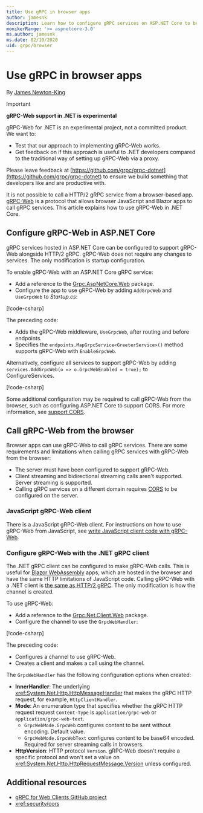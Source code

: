 ```yaml
---
title: Use gRPC in browser apps
author: jamesnk
description: Learn how to configure gRPC services on ASP.NET Core to be callable from browser apps using gRPC-Web.
monikerRange: '>= aspnetcore-3.0'
ms.author: jamesnk
ms.date: 02/10/2020
uid: grpc/browser
---
```

# Use gRPC in browser apps

By [James Newton-King](https://twitter.com/jamesnk)

> [!IMPORTANT]
> **gRPC-Web support in .NET is experimental**
>
> gRPC-Web for .NET is an experimental project, not a committed product. We want to:
>
> * Test that our approach to implementing gRPC-Web works.
> * Get feedback on if this approach is useful to .NET developers compared to the traditional way of setting up gRPC-Web via a proxy.
>
> Please leave feedback at [https://github.com/grpc/grpc-dotnet](https://github.com/grpc/grpc-dotnet) to ensure we build something that developers like and are productive with.

It is not possible to call a HTTP/2 gRPC service from a browser-based app. [gRPC-Web](https://github.com/grpc/grpc/blob/master/doc/PROTOCOL-WEB.md) is a protocol that allows browser JavaScript and Blazor apps to call gRPC services. This article explains how to use gRPC-Web in .NET Core.

## Configure gRPC-Web in ASP.NET Core

gRPC services hosted in ASP.NET Core can be configured to support gRPC-Web alongside HTTP/2 gRPC. gRPC-Web does not require any changes to services. The only modification is startup configuration.

To enable gRPC-Web with an ASP.NET Core gRPC service:

* Add a reference to the [Grpc.AspNetCore.Web](https://www.nuget.org/packages/Grpc.AspNetCore.Web) package.
* Configure the app to use gRPC-Web by adding `AddGrpcWeb` and `UseGrpcWeb` to *Startup.cs*:

[!code-csharp[](~/grpc/browser/sample/Startup.cs?name=snippet_1&highlight=10,14)]

The preceding code:

* Adds the gRPC-Web middleware, `UseGrpcWeb`, after routing and before endpoints.
* Specifies the `endpoints.MapGrpcService<GreeterService>()` method supports gRPC-Web with `EnableGrpcWeb`. 

Alternatively, configure all services to support gRPC-Web by adding `services.AddGrpcWeb(o => o.GrpcWebEnabled = true);` to ConfigureServices.

[!code-csharp[](~/grpc/browser/sample/AllServicesSupportExample_Startup.cs?name=snippet_1&highlight=6,13)]

Some additional configuration may be required to call gRPC-Web from the browser, such as configuring ASP.NET Core to support CORS. For more information, see [support CORS](xref:security/cors).

## Call gRPC-Web from the browser

Browser apps can use gRPC-Web to call gRPC services. There are some requirements and limitations when calling gRPC services with gRPC-Web from the browser:

* The server must have been configured to support gRPC-Web.
* Client streaming and bidirectional streaming calls aren't supported. Server streaming is supported.
* Calling gRPC services on a different domain requires [CORS](xref:security/cors) to be configured on the server.

### JavaScript gRPC-Web client

There is a JavaScript gRPC-Web client. For instructions on how to use gRPC-Web from JavaScript, see [write JavaScript client code with gRPC-Web](https://github.com/grpc/grpc-web/tree/master/net/grpc/gateway/examples/helloworld#write-client-code).

### Configure gRPC-Web with the .NET gRPC client

The .NET gRPC client can be configured to make gRPC-Web calls. This is useful for [Blazor WebAssembly](xref:blazor/index#blazor-webassembly) apps, which are hosted in the browser and have the same HTTP limitations of JavaScript code. Calling gRPC-Web with a .NET client is [the same as HTTP/2 gRPC](xref:grpc/client). The only modification is how the channel is created.

To use gRPC-Web:

* Add a reference to the [Grpc.Net.Client.Web](https://www.nuget.org/packages/Grpc.Net.Client.Web) package.
* Configure the channel to use the `GrpcWebHandler`:

[!code-csharp[](~/grpc/browser/sample/Handler.cs?name=snippet_1)]

The preceding code:

* Configures a channel to use gRPC-Web.
* Creates a client and makes a call using the channel.

The `GrpcWebHandler` has the following configuration options when created:

* **InnerHandler**: The underlying <xref:System.Net.Http.HttpMessageHandler> that makes the gRPC HTTP request, for example, `HttpClientHandler`.
* **Mode**: An enumeration type that specifies whether the gRPC HTTP request request `Content-Type` is `application/grpc-web` or `application/grpc-web-text`.
    * `GrpcWebMode.GrpcWeb` configures content to be sent without encoding. Default value.
    * `GrpcWebMode.GrpcWebText` configures content to be base64 encoded. Required for server streaming calls in browsers.
* **HttpVersion**: HTTP protocol `Version`. gRPC-Web doesn't require a specific protocol and won't set a value on  <xref:System.Net.Http.HttpRequestMessage.Version> unless configured.

## Additional resources

* [gRPC for Web Clients GitHub project](https://github.com/grpc/grpc-web)
* <xref:security/cors>
